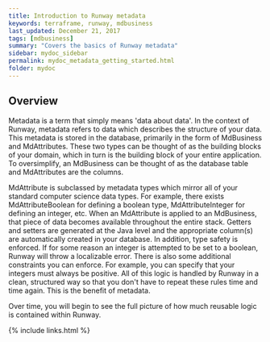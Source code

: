 ```yaml
---
title: Introduction to Runway metadata
keywords: terraframe, runway, mdbusiness
last_updated: December 21, 2017
tags: [mdbusiness]
summary: "Covers the basics of Runway metadata"
sidebar: mydoc_sidebar
permalink: mydoc_metadata_getting_started.html
folder: mydoc
---
```


## Overview

Metadata is a term that simply means 'data about data'. In the context of Runway, metadata refers to data which describes the structure of your data. This metadata is stored in the database, primarily in the form of MdBusiness and MdAttributes. These two types can be thought of as the building blocks of your domain, which in turn is the building block of your entire application. To oversimplify, an MdBusiness can be thought of as the database table and MdAttributes are the columns.

MdAttribute is subclassed by metadata types which mirror all of your standard computer science data types. For example, there exists MdAttributeBoolean for defining a boolean type, MdAttributeInteger for defining an integer, etc. When an MdAttribute is applied to an MdBusiness, that piece of data becomes available throughout the entire stack. Getters and setters are generated at the Java level and the appropriate column(s) are automatically created in your database. In addition, type safety is enforced. If for some reason an integer is attempted to be set to a boolean, Runway will throw a localizable error. There is also some additional constraints you can enforce. For example, you can specify that your integers must always be positive. All of this logic is handled by Runway in a clean, structured way so that you don't have to repeat these rules time and time again. This is the benefit of metadata.

Over time, you will begin to see the full picture of how much reusable logic is contained within Runway.

{% include links.html %}

